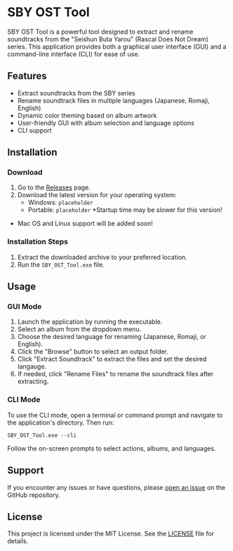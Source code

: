 # SBY OST Tool

SBY OST Tool is a powerful tool designed to extract and rename soundtracks from the "Seishun Buta Yarou" (Rascal Does Not Dream) series. This application provides both a graphical user interface (GUI) and a command-line interface (CLI) for ease of use.

## Features

- Extract soundtracks from the SBY series
- Rename soundtrack files in multiple languages (Japanese, Romaji, English)
- Dynamic color theming based on album artwork
- User-friendly GUI with album selection and language options
- CLI support 

## Installation

### Download

1. Go to the [Releases](https://github.com/Synthworks0/SBY-OST-Tool/releases) page.
2. Download the latest version for your operating system:
   - Windows: `placeholder`
   - Portable: `placeholder` *Startup time may be slower for this version!

* Mac OS and Linux support will be added soon!

### Installation Steps

1. Extract the downloaded archive to your preferred location.
2. Run the `SBY_OST_Tool.exe` file.

## Usage

### GUI Mode

1. Launch the application by running the executable.
2. Select an album from the dropdown menu.
3. Choose the desired language for renaming (Japanese, Romaji, or English).
4. Click the "Browse" button to select an output folder.
5. Click "Extract Soundtrack" to extract the files and set the desired langauge.
6. If needed, click "Rename Files" to rename the soundtrack files after extracting.

### CLI Mode

To use the CLI mode, open a terminal or command prompt and navigate to the application's directory. Then run:

`SBY_OST_Tool.exe --cli`

Follow the on-screen prompts to select actions, albums, and languages.

## Support

If you encounter any issues or have questions, please [open an issue](https://github.com/Synthworks0/SBY-OST-Tool/issues) on the GitHub repository.

## License

This project is licensed under the MIT License. See the [LICENSE](LICENSE) file for details.
